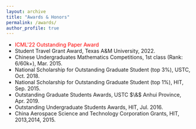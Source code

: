 ```yaml
---
layout: archive
title: "Awards & Honors"
permalink: /awards/
author_profile: true
---
```

<ul>

<li> <font color="red">  ICML'22 Outstanding Paper Award </font> <br /></li>

<li> Student Travel Grant Award, Texas A&M University, 2022. <br /></li>

<li> Chinese Undergraduates Mathematics Competitions, 1st class (Rank: 6/60k+), Mar. 2015. <br /></li>

<li> National Scholarship for Outstanding Graduate Student (top 3%), USTC, Oct. 2018. <br /></li>

<li> National Scholarship for Outstanding Graduate Student (top 1%), HIT, Sep. 2015. <br /></li>

<li> Outstanding Graduate Students Awards, USTC $\&$ Anhui Province, Apr. 2019. <br /></li>

<li> Outstanding Undergraduate Students Awards, HIT, Jul. 2016. <br /></li>

<li> China Aerospace Science and Technology Corporation Grants, HIT, 2013,2014, 2015. <br /></li>

</ul>